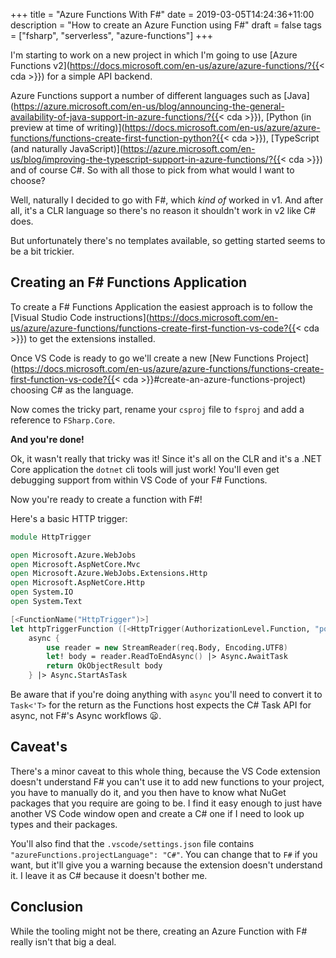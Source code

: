 +++
title = "Azure Functions With F#"
date = 2019-03-05T14:24:36+11:00
description = "How to create an Azure Function using F#"
draft = false
tags = ["fsharp", "serverless", "azure-functions"]
+++

I'm starting to work on a new project in which I'm going to use [Azure Functions v2](https://docs.microsoft.com/en-us/azure/azure-functions/?{{< cda >}}) for a simple API backend.

Azure Functions support a number of different languages such as [Java](https://azure.microsoft.com/en-us/blog/announcing-the-general-availability-of-java-support-in-azure-functions/?{{< cda >}}), [Python (in preview at time of writing)](https://docs.microsoft.com/en-us/azure/azure-functions/functions-create-first-function-python?{{< cda >}}), [TypeScript (and naturally JavaScript)](https://azure.microsoft.com/en-us/blog/improving-the-typescript-support-in-azure-functions/?{{< cda >}}) and of course C#. So with all those to pick from what would I want to choose?

Well, naturally I decided to go with F#, which _kind of_ worked in v1. And after all, it's a CLR language so there's no reason it shouldn't work in v2 like C# does.

But unfortunately there's no templates available, so getting started seems to be a bit trickier.

## Creating an F# Functions Application

To create a F# Functions Application the easiest approach is to follow the [Visual Studio Code instructions](https://docs.microsoft.com/en-us/azure/azure-functions/functions-create-first-function-vs-code?{{< cda >}}) to get the extensions installed.

Once VS Code is ready to go we'll create a new [New Functions Project](https://docs.microsoft.com/en-us/azure/azure-functions/functions-create-first-function-vs-code?{{< cda >}}#create-an-azure-functions-project) choosing C# as the language.

Now comes the tricky part, rename your `csproj` file to `fsproj` and add a reference to `FSharp.Core`.

**And you're done!**

Ok, it wasn't really that tricky was it! Since it's all on the CLR and it's a .NET Core application the `dotnet` cli tools will just work! You'll even get debugging support from within VS Code of your F# Functions.

Now you're ready to create a function with F#!

Here's a basic HTTP trigger:

```fsharp
module HttpTrigger

open Microsoft.Azure.WebJobs
open Microsoft.AspNetCore.Mvc
open Microsoft.Azure.WebJobs.Extensions.Http
open Microsoft.AspNetCore.Http
open System.IO
open System.Text

[<FunctionName("HttpTrigger")>]
let httpTriggerFunction ([<HttpTrigger(AuthorizationLevel.Function, "post", Route = null)>] req : HttpRequest) =
    async {
        use reader = new StreamReader(req.Body, Encoding.UTF8)
        let! body = reader.ReadToEndAsync() |> Async.AwaitTask
        return OkObjectResult body
    } |> Async.StartAsTask
```

Be aware that if you're doing anything with `async` you'll need to convert it to `Task<'T>` for the return as the Functions host expects the C# Task API for async, not F#'s Async workflows 😦.

## Caveat's

There's a minor caveat to this whole thing, because the VS Code extension doesn't understand F# you can't use it to add new functions to your project, you have to manually do it, and you then have to know what NuGet packages that you require are going to be. I find it easy enough to just have another VS Code window open and create a C# one if I need to look up types and their packages.

You'll also find that the `.vscode/settings.json` file contains `"azureFunctions.projectLanguage": "C#"`. You can change that to `F#` if you want, but it'll give you a warning because the extension doesn't understand it. I leave it as C# because it doesn't bother me.

## Conclusion

While the tooling might not be there, creating an Azure Function with F# really isn't that big a deal.